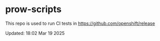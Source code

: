 # prow-scripts

This repo is used to run CI tests in https://github.com/openshift/release

Updated: 18:02 Mar 19 2025
